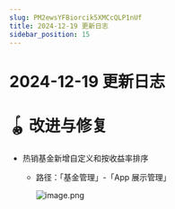 ```yaml
---
slug: PM2ewsYFBiorcik5XMCcQLP1nUf
title: 2024-12-19 更新日志
sidebar_position: 15
---
```



# 2024-12-19 更新日志


# 🪀 改进与修复

- 热销基金新增自定义和按收益率排序
    - 路径：「基金管理」-「App 展示管理」

        ![image.png](/assets/eb3583cd2759be83dad81a06a4878e6d.png)

